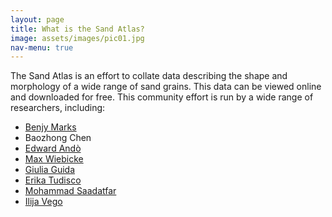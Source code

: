 ```yaml
---
layout: page
title: What is the Sand Atlas?
image: assets/images/pic01.jpg
nav-menu: true
---
```


The Sand Atlas is an effort to collate data describing the shape and morphology of a wide range of sand grains. This data can be viewed online and downloaded for free. This community effort is run by a wide range of researchers, including:

- [Benjy Marks](www.benjymarks.com)
- Baozhong Chen
- [Edward Andò](https://people.epfl.ch/edward.ando?lang=en)
- [Max Wiebicke](https://scholar.google.com/citations?user=h-57EAgAAAAJ)
- [Giulia Guida](https://people.utwente.nl/g.guida)
- [Erika Tudisco](https://portal.research.lu.se/en/persons/erika-tudisco)
- [Mohammad Saadatfar](https://www.sydney.edu.au/engineering/about/our-people/academic-staff/mohammad-saadatfar.html)
- [Ilija Vego](https://orcid.org/0000-0003-4426-3382)